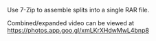 Use 7-Zip to assemble splits into a single RAR file.

Combined/expanded video can be viewed at https://photos.app.goo.gl/xmLKrXHdwMwL4bnp8
